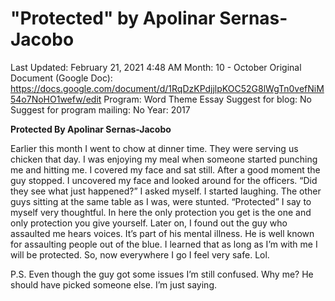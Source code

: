 # "Protected" by Apolinar Sernas-Jacobo

Last Updated: February 21, 2021 4:48 AM
Month: 10 - October
Original Document (Google Doc): https://docs.google.com/document/d/1RqDzKPdjjlpKOC52G8lWgTn0vefNiM54o7NoHO1wefw/edit
Program: Word Theme Essay
Suggest for blog: No
Suggest for program mailing: No
Year: 2017

**Protected By Apolinar Sernas-Jacobo**

Earlier this month I went to chow at dinner time. They were serving us chicken that day. I was enjoying my meal when someone started punching me and hitting me. I covered my face and sat still. After a good moment the guy stopped. I uncovered my face and looked around for the officers. “Did they see what just happened?” I asked myself. I started laughing. The other guys sitting at the same table as I was, were stunted. “Protected” I say to myself very thoughtful. In here the only protection you get is the one and only protection you give yourself. Later on, I found out the guy who assaulted me hears voices. It’s part of his mental illness. He is well known for assaulting people out of the blue. I learned that as long as I’m with me I will be protected. So, now everywhere I go I feel very safe. Lol.

P.S. Even though the guy got some issues I’m still confused. Why me? He should have picked someone else. I’m just saying.